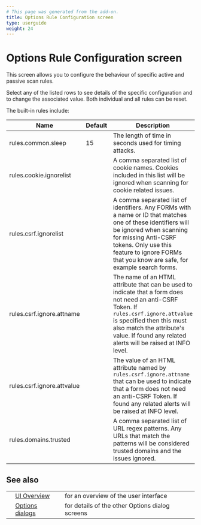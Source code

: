 ```yaml
---
# This page was generated from the add-on.
title: Options Rule Configuration screen
type: userguide
weight: 24
---
```


# Options Rule Configuration screen

This screen allows you to configure the behaviour of specific active and passive scan rules.

Select any of the listed rows to see details of the specific configuration and to change the associated value.
Both individual and all rules can be reset.

The built-in rules include:

| Name                       | Default | Description                                                                                                                                                                                                                                                      |
| -------------------------- | ------- | ---------------------------------------------------------------------------------------------------------------------------------------------------------------------------------------------------------------------------------------------------------------- |
| rules.common.sleep         | 15      | The length of time in seconds used for timing attacks.                                                                                                                                                                                                           |
| rules.cookie.ignorelist    |         | A comma separated list of cookie names. Cookies included in this list will be ignored when scanning for cookie related issues.                                                                                                                                   |
| rules.csrf.ignorelist      |         | A comma separated list of identifiers. Any FORMs with a name or ID that matches one of these identifiers will be ignored when scanning for missing Anti-CSRF tokens. Only use this feature to ignore FORMs that you know are safe, for example search forms.     |
| rules.csrf.ignore.attname  |         | The name of an HTML attribute that can be used to indicate that a form does not need an anti-CSRF Token. If `rules.csrf.ignore.attvalue` is specified then this must also match the attribute's value. If found any related alerts will be raised at INFO level. |
| rules.csrf.ignore.attvalue |         | The value of an HTML attribute named by `rules.csrf.ignore.attname` that can be used to indicate that a form does not need an anti-CSRF Token. If found any related alerts will be raised at INFO level.                                                         |
| rules.domains.trusted      |         | A comma separated list of URL regex patterns. Any URLs that match the patterns will be considered trusted domains and the issues ignored.                                                                                                                        |

## See also

|     |                                                      |                                                 |
| --- | ---------------------------------------------------- | ----------------------------------------------- |
|     | [UI Overview](/docs/desktop/ui/)                     | for an overview of the user interface           |
|     | [Options dialogs](/docs/desktop/ui/dialogs/options/) | for details of the other Options dialog screens |

